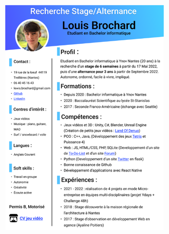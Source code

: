 
<img src="https://github.com/LBROCHARD/LBROCHARD/blob/main/CV%20Louis%20Brochard.png" >

<object data="https://github.com/LBROCHARD/LBROCHARD/blob/main/CV%20Louis%20Brochard.pdf"/>
